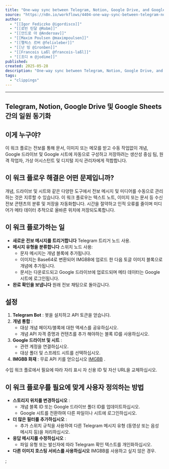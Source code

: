 ```yaml
---
title: "One-way sync between Telegram, Notion, Google Drive, and Google Sheets | n8n workflow template"
source: "https://n8n.io/workflows/4404-one-way-sync-between-telegram-notion-google-drive-and-google-sheets/"
author:
  - "[[Igor Fediczko @igordisco]]"
  - "[[로빈 틴달 @Robm]]"
  - "[[안드로 아 @Anderoav]]"
  - "[[Maxim Poulsen @maximpoulsen]]"
  - "[[펠릭스 르버 @felixleber]]"
  - "[[난 빙 @1ronben]]"
  - "[[Francois Laßl @francois-laßl]]"
  - "[[조디 m @jodime]]"
published:
created: 2025-05-28
description: "One-way sync between Telegram, Notion, Google Drive, and Google SheetsWho is this for?This workflow is perfect for productivity-focused teams, remote workers, v"
tags:
  - "clippings"
---
```

---

## Telegram, Notion, Google Drive 및 Google Sheets 간의 일원 동기화

## 이게 누구야?

이 워크 플로는 전보를 통해 문서, 이미지 또는 메모를 받고 수동 작업없이 개념, Google 드라이브 및 Google 시트에 자동으로 구성하고 저장하려는 생산성 중심 팀, 원격 작업자, 가상 어시스턴트 및 디지털 지식 관리자에게 적합합니다.

## 이 워크 플로우 해결은 어떤 문제입니까?

개념, 드라이브 및 시트와 같은 다양한 도구에서 전보 메시지 및 미디어를 수동으로 관리하는 것은 지루할 수 있습니다. 이 워크 플로우는 텍스트 노트, 이미지 또는 문서 등 수신 전보 콘텐츠의 분류 및 저장을 자동화합니다. 시간을 절약하고 인적 오류를 줄이며 미디어가 메타 데이터 추적으로 올바른 위치에 저장되도록합니다.

## 이 워크 플로가하는 일

- **새로운 전보 메시지를 트리거합니다** Telegram 트리거 노드 사용.
- **메시지 유형을 분류합니다** 스위치 노드 사용:
	- 문자 메시지는 개념 블록에 추가됩니다.
	- 이미지는 Base64로 변환되어 IMGBB에 업로드 한 다음 토글 이미지 블록으로 개념에 추가됩니다.
	- 문서는 다운로드되고 Google 드라이브에 업로드되며 메타 데이터는 Google 시트에 로그인됩니다.
- **완료 확인을 보냅니다** 원래 전보 채팅으로 돌아갑니다.

## 설정

1. **Telegram Bot** : 봇을 설치하고 API 토큰을 얻습니다.
2. **개념 통합** :
	- 대상 개념 페이지/블록에 대한 액세스를 공유하십시오.
	- 개념 API 자격 증명과 컨텐츠를 추가 해야하는 블록 ID를 사용하십시오.
3. **Google 드라이브 및 시트** :
	- 관련 계정을 연결하십시오.
	- 대상 폴더 및 스프레드 시트를 선택하십시오.
4. **IMGBB 화재** : 무료 API 키를 얻으십시오 [IMGBB](https://api.imgbb.com/) .

수입 워크 플로에서 필요에 따라 자리 표시 자 신용 ID 및 자산 URL을 교체하십시오.

## 이 워크 플로우를 필요에 맞게 사용자 정의하는 방법

- **스토리지 위치를 변경하십시오** :
	- 개념 블록 ID 또는 Google 드라이브 폴더 ID를 업데이트하십시오.
	- Google 시트를 전환하여 다른 파일이나 시트에 로그인하십시오.
- **더 많은 필터를 추가하십시오** :
	- 추가 스위치 규칙을 사용하여 다른 Telegram 메시지 유형 (동영상 또는 음성 메시지 등)을 처리하십시오.
- **응답 메시지를 수정하십시오** :
	- 파일 유형 또는 발신자에 따라 Telegram 확인 텍스트를 개인화하십시오.
- **다른 이미지 호스팅 서비스를 사용하십시오** IMGBB를 사용하고 싶지 않은 경우.

;